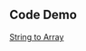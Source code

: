 ## Code Demo
<a href="https://need4swede.github.io/Codewars-JavaScript/string-to-array/index.html">String to Array</a>
